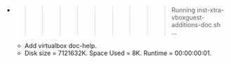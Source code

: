 * >>>>>>>>> Running inst-xtra-vboxguest-additions-doc.sh ...
  * Add virtualbox doc-help.
  * Disk size = 7121632K. Space Used = 8K. Runtime = 00:00:00:01.
